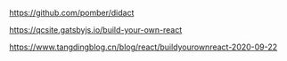 <https://github.com/pomber/didact>

<https://qcsite.gatsbyjs.io/build-your-own-react>

<https://www.tangdingblog.cn/blog/react/buildyourownreact-2020-09-22>
